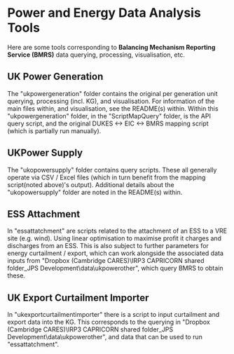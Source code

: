 # Power and Energy Data Analysis Tools #
Here are some tools corresponding to  **Balancing Mechanism Reporting Service (BMRS)** data querying, processing, visualisation, etc.

## UK Power Generation ##
The "ukpowergeneration" folder contains the original per generation unit
querying, processing (incl. KG), and visualisation.
For information of the main files within, and visualisation, see the README(s) within.
Within this "ukpowergeneration" folder, in the "ScriptMapQuery" folder, is the API query script,
and the original DUKES <-> EIC <-> BMRS mapping script (which is partially run manually).

## UKPower Supply ##
The "ukopowersupply" folder contains query scripts. These all generally operate
via CSV / Excel files (which in turn benefit from the mapping script(noted above)'s output).
Additional details about the "ukopowersupply" folder are noted in the README(s) within.

## ESS Attachment ##
In "essattatchment" are scripts related to the attachment of an ESS to a VRE site
(e.g. wind). Using linear optimisation to maximise profit it charges and discharges from an ESS.
This is also subject to further parameters for energy curtailment / export, which can work
alongside the associated data inputs from
"Dropbox (Cambridge CARES)\IRP3 CAPRICORN shared folder\_JPS Development\data\ukpowerother", which
query BMRS to obtain these.

## UK Export Curtailment Importer ##
In "ukexportcurtailmentimporter" there is a script to input
curtailment and export data into the KG. This corresponds to the querying in
"Dropbox (Cambridge CARES)\IRP3 CAPRICORN shared folder\_JPS Development\data\ukpowerother",
and data that can be used to run "essattatchment".
